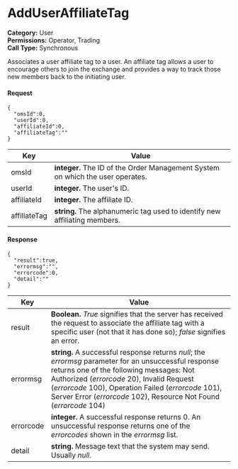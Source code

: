 # AddUserAffiliateTag

**Category:** User\
**Permissions:** Operator, Trading\
**Call Type:** Synchronous

Associates a user affiliate tag to a user. An affiliate tag allows a user to encourage others to join the exchange and provides a way to track those new members back to the initiating user.

#### Request <a href="#request" id="request"></a>

```
{
  "omsId":0,
  "userId":0,
  "affiliateId":0,
  "affiliateTag":""
}
```

| Key          | Value                                                                          |
| ------------ | ------------------------------------------------------------------------------ |
| omsId        | **integer.** The ID of the Order Management System on which the user operates. |
| userId       | **integer.** The user's ID.                                                    |
| affiliateId  | **integer.** The affiliate ID.                                                 |
| affiliateTag | **string.** The alphanumeric tag used to identify new affiliating members.     |

#### Response <a href="#response" id="response"></a>

```
{
  "result":true,
  "errormsg":"",
  "errorcode":0,
  "detail":""
}
```

| Key       | Value                                                                                                                                                                                                                                                                                                                       |
| --------- | --------------------------------------------------------------------------------------------------------------------------------------------------------------------------------------------------------------------------------------------------------------------------------------------------------------------------- |
| result    | **Boolean.** _True_ signifies that the server has received the request to associate the affiliate tag with a specific user (not that it has done so); _false_ signifies an error.                                                                                                                                           |
| errormsg  | **string.** A successful response returns _null_; the _errormsg_ parameter for an unsuccessful response returns one of the following messages: Not Authorized (_errorcode_ 20), Invalid Request (_errorcode_ 100), Operation Failed (_errorcode_ 101), Server Error (_errorcode_ 102), Resource Not Found (_errorcode_ 104) |
| errorcode | **integer.** A successful response returns 0. An unsuccessful response returns one of the _errorcodes_ shown in the _errormsg_ list.                                                                                                                                                                                        |
| detail    | **string.** Message text that the system may send. Usually _null_.                                                                                                                                                                                                                                                          |
